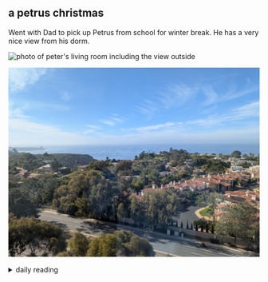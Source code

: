 ## a petrus christmas

Went with Dad to pick up Petrus from school for winter break. He has a very nice view from his dorm.

![photo of peter's living room including the view outside](/images/2024/2024-12/2024-12-14-a-petrus-christmas/petrus-dorm-view-1.jpg)

![full view of outside from peter's dorm](/images/2024/2024-12/2024-12-14-a-petrus-christmas/petrus-dorm-view-2.jpg)

<details markdown="1">
<summary>daily reading</summary>

| {{ page.date | date: "%B %-d, %Y" }} |
| :-------------: |
| [Deut. 19; Ps. 106; Isa. 46; Rev. 16]({% link _Bible/Bible-year-1.md %}) |
| [WCF 18; WLC 115-121; WSC 67-69]({% link _westminster/westminster-month-1.md %}) |
| [The Athanasian Creed](https://threeforms.org/the-athanasian-creed/) |

</details>